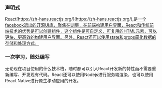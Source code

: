 ### 声明式

React[https://zh-hans.reactjs.org/](https://zh-hans.reactjs.org/),是一个facebook退出的开源UI库，聚焦在UI层，在前端构建用户界面，React和传统前端技术的优势是可以创建组件，这个组件是可自定义、可复用的HTML元素，可以更快、更高效的构建用户界面。另外，React还可以使用state和props简化数据的存储和处理方式。

### 一次学习，随处编写

无论现在项目使用的什么技术栈，随时都可以引入React开发新的特性而不需要重新编写、开发现有代码。React还可以使用Nodejs进行服务端渲染，也可以使用React Native进行原生移动应用的开发。